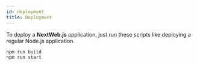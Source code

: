 ```yaml
---
id: deployment
title: Deployment
---
```


To deploy a **NextWeb.js** application, just run these scripts like deploying a regular Node.js application.

```bash
npm run build
npm run start
```
